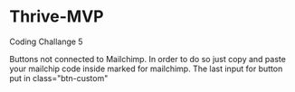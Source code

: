 # Thrive-MVP
Coding Challange 5

Buttons not connected to Mailchimp. In order to do so just copy and paste your mailchip code inside marked for mailchimp. The last input for button put in class="btn-custom"  
